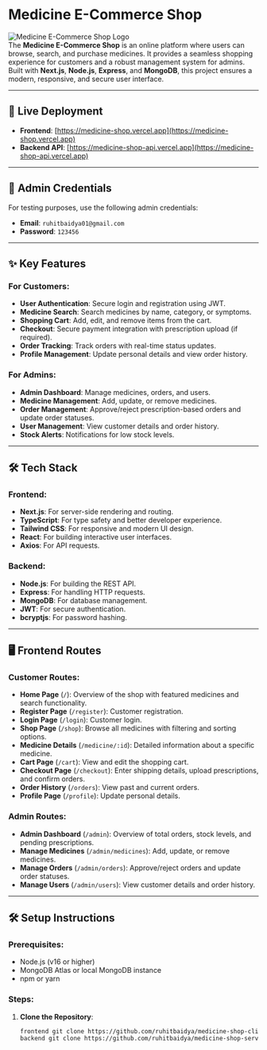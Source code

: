 # Medicine E-Commerce Shop

![Medicine E-Commerce Shop Logo](https://via.placeholder.com/150x50?text=Medicine+Shop+Logo)  
The **Medicine E-Commerce Shop** is an online platform where users can browse, search, and purchase medicines. It provides a seamless shopping experience for customers and a robust management system for admins. Built with **Next.js**, **Node.js**, **Express**, and **MongoDB**, this project ensures a modern, responsive, and secure user interface.

---

## 🚀 Live Deployment

- **Frontend**: [https://medicine-shop.vercel.app](https://medicine-shop.vercel.app)
- **Backend API**: [https://medicine-shop-api.vercel.app](https://medicine-shop-api.vercel.app)

---

## 🔑 Admin Credentials

For testing purposes, use the following admin credentials:

- **Email**: `ruhitbaidya01@gmail.com`
- **Password**: `123456`

---

## ✨ Key Features

### For Customers:

- **User Authentication**: Secure login and registration using JWT.
- **Medicine Search**: Search medicines by name, category, or symptoms.
- **Shopping Cart**: Add, edit, and remove items from the cart.
- **Checkout**: Secure payment integration with prescription upload (if required).
- **Order Tracking**: Track orders with real-time status updates.
- **Profile Management**: Update personal details and view order history.

### For Admins:

- **Admin Dashboard**: Manage medicines, orders, and users.
- **Medicine Management**: Add, update, or remove medicines.
- **Order Management**: Approve/reject prescription-based orders and update order statuses.
- **User Management**: View customer details and order history.
- **Stock Alerts**: Notifications for low stock levels.

---

## 🛠️ Tech Stack

### Frontend:

- **Next.js**: For server-side rendering and routing.
- **TypeScript**: For type safety and better developer experience.
- **Tailwind CSS**: For responsive and modern UI design.
- **React**: For building interactive user interfaces.
- **Axios**: For API requests.

### Backend:

- **Node.js**: For building the REST API.
- **Express**: For handling HTTP requests.
- **MongoDB**: For database management.
- **JWT**: For secure authentication.
- **bcryptjs**: For password hashing.

---

## 🖥️ Frontend Routes

### Customer Routes:

- **Home Page** (`/`): Overview of the shop with featured medicines and search functionality.
- **Register Page** (`/register`): Customer registration.
- **Login Page** (`/login`): Customer login.
- **Shop Page** (`/shop`): Browse all medicines with filtering and sorting options.
- **Medicine Details** (`/medicine/:id`): Detailed information about a specific medicine.
- **Cart Page** (`/cart`): View and edit the shopping cart.
- **Checkout Page** (`/checkout`): Enter shipping details, upload prescriptions, and confirm orders.
- **Order History** (`/orders`): View past and current orders.
- **Profile Page** (`/profile`): Update personal details.

### Admin Routes:

- **Admin Dashboard** (`/admin`): Overview of total orders, stock levels, and pending prescriptions.
- **Manage Medicines** (`/admin/medicines`): Add, update, or remove medicines.
- **Manage Orders** (`/admin/orders`): Approve/reject orders and update order statuses.
- **Manage Users** (`/admin/users`): View customer details and order history.

---

## 🛠️ Setup Instructions

### Prerequisites:

- Node.js (v16 or higher)
- MongoDB Atlas or local MongoDB instance
- npm or yarn

### Steps:

1. **Clone the Repository**:
   ```bash
   frontend git clone https://github.com/ruhitbaidya/medicine-shop-client.git
   backend git clone https://github.com/ruhitbaidya/medicine-shop-server.git
   ```
